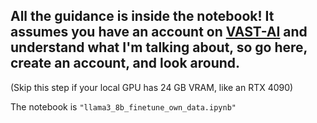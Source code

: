 ## All the guidance is inside the notebook! It assumes you have an account on [VAST-AI](https://cloud.vast.ai/?ref_id=114855) and understand what I'm talking about, so go here, create an account, and look around.
(Skip this step if your local GPU has 24 GB VRAM, like an RTX 4090)

The notebook is `"llama3_8b_finetune_own_data.ipynb"`
